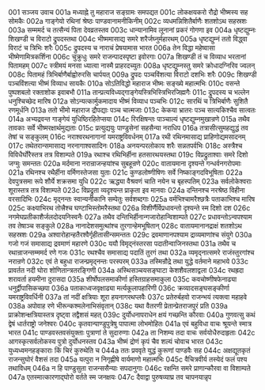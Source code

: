 001  सञ्जय उवाच
001a मध्याह्ने तु महाराज सङ्ग्रामः समपद्यत
001c लोकक्षयकरो रौद्रो भीष्मस्य सह सोमकैः
002a गाङ्गेयो रथिनां श्रेष्ठः पाण्डवानामनीकिनीम्
002c व्यधमन्निशितैर्बाणैः शतशोऽथ सहस्रशः
003a सम्ममर्द च तत्सैन्यं पिता देवव्रतस्तव
003c धान्यानामिव लूनानां प्रकरं गोगणा इव
004a धृष्टद्युम्नः शिखण्डी च विराटो द्रुपदस्तथा
004c भीष्ममासाद्य समरे शरैर्जघ्नुर्महारथम्
005a धृष्टद्युम्नं ततो विद्ध्वा विराटं च त्रिभिः शरैः
005c द्रुपदस्य च नाराचं प्रेषयामास भारत
006a तेन विद्धा महेष्वासा भीष्मेणामित्रकर्शिना
006c चुक्रुधुः समरे राजन्पादस्पृष्टा इवोरगाः
007a शिखण्डी तं च विव्याध भरतानां पितामहम्
007c स्त्रीमयं मनसा ध्यात्वा नास्मै प्राहरदच्युतः
008a धृष्टद्युम्नस्तु समरे क्रोधादग्निरिव ज्वलन्
008c पितामहं त्रिभिर्बाणैर्बाह्वोरुरसि चार्पयत्
009a द्रुपदः पञ्चविंशत्या विराटो दशभिः शरैः
009c शिखण्डी पञ्चविंशत्या भीष्मं विव्याध सायकैः
010a सोऽतिविद्धो महाराज भीष्मः सङ्ख्ये महात्मभिः
010c वसन्ते पुष्पशबलो रक्ताशोक इवाबभौ
011a तान्प्रत्यविध्यद्गाङ्गेयस्त्रिभिस्त्रिभिरजिह्मगैः
011c द्रुपदस्य च भल्लेन धनुश्चिच्छेद मारिष
012a सोऽन्यत्कार्मुकमादाय भीष्मं विव्याध पञ्चभिः
012c सारथिं च त्रिभिर्बाणैः सुशितै रणमूर्धनि
013a ततो भीमो महाराज द्रौपद्याः पञ्च चात्मजाः
013c केकया भ्रातरः पञ्च सात्यकिश्चैव सात्वतः
014a अभ्यद्रवन्त गाङ्गेयं युधिष्ठिरहितेप्सया
014c रिरक्षिषन्तः पाञ्चाल्यं धृष्टद्युम्नमुखान्रणे
015a तथैव तावकाः सर्वे भीष्मरक्षार्थमुद्यताः
015c प्रत्युद्ययुः पाण्डुसेनां सहसैन्या नराधिप
016a तत्रासीत्सुमहद्युद्धं तव तेषां च सङ्कुलम्
016c नराश्वरथनागानां यमराष्ट्रविवर्धनम्
017a रथी रथिनमासाद्य प्राहिणोद्यमसादनम्
017c तथेतरान्समासाद्य नरनागाश्वसादिनः
018a अनयन्परलोकाय शरैः सन्नतपर्वभिः
018c अस्त्रैश्च विविधैर्घोरैस्तत्र तत्र विशाम्पते
019a रथाश्च रथिभिर्हीना हतसारथयस्तथा
019c विप्रद्रुताश्वाः समरे दिशो जग्मुः समन्ततः
020a मर्दमाना नरान्राजन्हयांश्च सुबहून्रणे
020c वातायमाना दृश्यन्ते गन्धर्वनगरोपमाः
021a रथिनश्च रथैर्हीना वर्मिणस्तेजसा युताः
021c कुण्डलोष्णीषिणः सर्वे निष्काङ्गदविभूषिताः
022a देवपुत्रसमा रूपे शौर्ये शक्रसमा युधि
022c ऋद्ध्या वैश्रवणं चाति नयेन च बृहस्पतिम्
023a सर्वलोकेश्वराः शूरास्तत्र तत्र विशाम्पते
023c विप्रद्रुता व्यदृश्यन्त प्राकृता इव मानवाः
024a दन्तिनश्च नरश्रेष्ठ विहीना वरसादिभिः
024c मृद्नन्तः स्वान्यनीकानि सम्पेतुः सर्वशब्दगाः
025a वर्मभिश्चामरैश्छत्रैः पताकाभिश्च मारिष
025c कक्ष्याभिरथ तोत्त्रैश्च घण्टाभिस्तोमरैस्तथा
026a विशीर्णैर्विप्रधावन्तो दृश्यन्ते स्म दिशो दश
026c नगमेघप्रतीकाशैर्जलदोदयनिस्वनैः
027a तथैव दन्तिभिर्हीनान्गजारोहान्विशाम्पते
027c प्रधावन्तोऽन्वपश्याम तव तेषाञ्च सङ्कुले
028a नानादेशसमुत्थांश्च तुरगान्हेमभूषितान्
028c वातायमानानद्राक्षं शतशोऽथ सहस्रशः
029a अश्वारोहान्हतैरश्वैर्गृहीतासीन्समन्ततः
029c द्रवमाणानपश्याम द्राव्यमाणांश्च संयुगे
030a गजो गजं समासाद्य द्रवमाणं महारणे
030c ययौ विमृद्नंस्तरसा पदातीन्वाजिनस्तथा
031a तथैव च रथान्राजन्सम्ममर्द रणे गजः
031c रथश्चैव समासाद्य पदातिं तुरगं तथा
032a व्यमृद्नात्समरे राजंस्तुरगांश्च नरान्रणे
032c एवं ते बहुधा राजन्प्रमृद्नन्तः परस्परम्
033a तस्मिन्रौद्रे तथा युद्धे वर्तमाने महाभये
033c प्रावर्तत नदी घोरा शोणितान्त्रतरङ्गिणी
034a अस्थिसञ्चयसङ्घाटा केशशैवलशाद्वला
034c रथह्रदा शरावर्ता हयमीना दुरासदा
035a शीर्षोपलसमाकीर्णा हस्तिग्राहसमाकुला
035c कवचोष्णीषफेनाढ्या धनुर्द्वीपासिकच्छपा
036a पताकाध्वजवृक्षाढ्या मर्त्यकूलापहारिणी
036c क्रव्यादसङ्घसङ्कीर्णा यमराष्ट्रविवर्धिनी
037a तां नदीं क्षत्रियाः शूरा हयनागरथप्लवैः
037c प्रतेरुर्बहवो राजन्भयं त्यक्त्वा महाहवे
038a अपोवाह रणे भीरून्कश्मलेनाभिसंवृतान्
038c यथा वैतरणी प्रेतान्प्रेतराजपुरं प्रति
039a प्राक्रोशन्क्षत्रियास्तत्र दृष्ट्वा तद्वैशसं महत्
039c दुर्योधनापराधेन क्षयं गच्छन्ति कौरवाः
040a गुणवत्सु कथं द्वेषं धार्तराष्ट्रो जनेश्वरः
040c कृतवान्पाण्डुपुत्रेषु पापात्मा लोभमोहितः
041a एवं बहुविधा वाचः श्रूयन्ते स्मात्र भारत
041c पाण्डवस्तवसंयुक्ताः पुत्राणां ते सुदारुणाः
042a ता निशम्य तदा वाचः सर्वयोधैरुदाहृताः
042c आगस्कृत्सर्वलोकस्य पुत्रो दुर्योधनस्तव
043a भीष्मं द्रोणं कृपं चैव शल्यं चोवाच भारत
043c युध्यध्वमनहङ्काराः किं चिरं कुरुथेति च
044a ततः प्रववृते युद्धं कुरूणां पाण्डवैः सह
044c अक्षद्यूतकृतं राजन्सुघोरं वैशसं तदा
045a यत्पुरा न निगृह्णीषे वार्यमाणो महात्मभिः
045c वैचित्रवीर्य तस्येदं फलं पश्य तथाविधम्
046a न हि पाण्डुसुता राजन्ससैन्याः सपदानुगाः
046c रक्षन्ति समरे प्राणान्कौरवा वा विशाम्पते
047a एतस्मात्कारणाद्घोरो वर्तते स्म जनक्षयः
047c दैवाद्वा पुरुषव्याघ्र तव चापनयान्नृप


